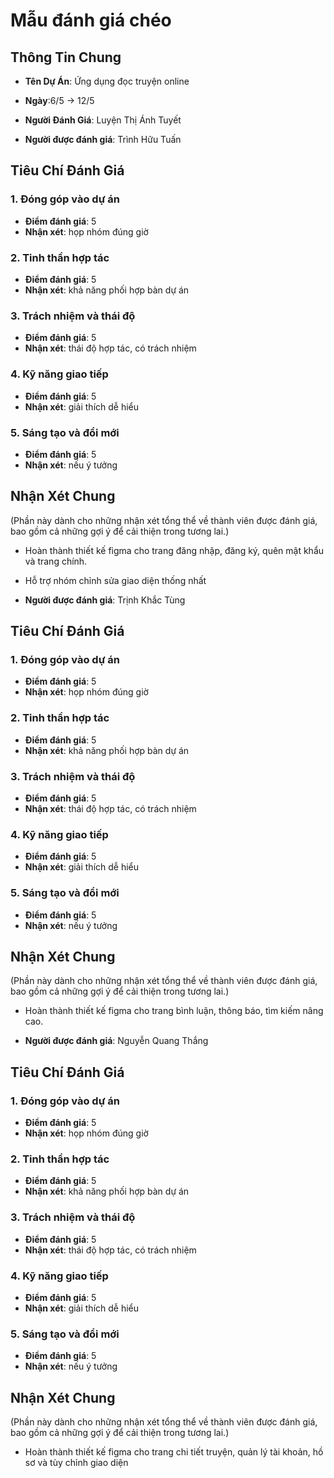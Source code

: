 # Mẫu đánh giá chéo
## Thông Tin Chung
- **Tên Dự Án**: Ứng dụng đọc truyện online
- **Ngày**:6/5 -> 12/5
- **Người Đánh Giá**: Luyện Thị Ánh Tuyết

- **Người được đánh giá**: Trình Hữu Tuấn
## Tiêu Chí Đánh Giá
### 1. Đóng góp vào dự án
- **Điểm đánh giá**: 5
- **Nhận xét**: họp nhóm đúng giờ

### 2. Tinh thần hợp tác
- **Điểm đánh giá**: 5
- **Nhận xét**: khả năng phối hợp bàn dự án

### 3. Trách nhiệm và thái độ
- **Điểm đánh giá**: 5
- **Nhận xét**: thái độ hợp tác, có trách nhiệm

### 4. Kỹ năng giao tiếp
- **Điểm đánh giá**: 5
- **Nhận xét**: giải thích dễ hiểu

### 5. Sáng tạo và đổi mới
- **Điểm đánh giá**: 5
- **Nhận xét**: nếu ý tưởng

## Nhận Xét Chung
(Phần này dành cho những nhận xét tổng thể về thành viên được đánh giá, bao gồm cả những gợi ý để cải thiện trong tương lai.)
- Hoàn thành thiết kế figma cho trang đăng nhập, đăng ký, quên mật khẩu và trang chính.
- Hỗ trợ nhóm chỉnh sửa giao diện thống nhất


- **Người được đánh giá**: Trịnh Khắc Tùng
## Tiêu Chí Đánh Giá
### 1. Đóng góp vào dự án
- **Điểm đánh giá**: 5
- **Nhận xét**: họp nhóm đúng giờ

### 2. Tinh thần hợp tác
- **Điểm đánh giá**: 5
- **Nhận xét**: khả năng phối hợp bàn dự án

### 3. Trách nhiệm và thái độ
- **Điểm đánh giá**: 5
- **Nhận xét**: thái độ hợp tác, có trách nhiệm

### 4. Kỹ năng giao tiếp
- **Điểm đánh giá**: 5
- **Nhận xét**: giải thích dễ hiểu

### 5. Sáng tạo và đổi mới
- **Điểm đánh giá**: 5
- **Nhận xét**: nếu ý tưởng

## Nhận Xét Chung
(Phần này dành cho những nhận xét tổng thể về thành viên được đánh giá, bao gồm cả những gợi ý để cải thiện trong tương lai.)
- Hoàn thành thiết kế figma cho trang bình luận, thông báo, tìm kiếm nâng cao.

- **Người được đánh giá**: Nguyễn Quang Thắng
## Tiêu Chí Đánh Giá
### 1. Đóng góp vào dự án
- **Điểm đánh giá**: 5
- **Nhận xét**: họp nhóm đúng giờ

### 2. Tinh thần hợp tác
- **Điểm đánh giá**: 5
- **Nhận xét**: khả năng phối hợp bàn dự án

### 3. Trách nhiệm và thái độ
- **Điểm đánh giá**: 5
- **Nhận xét**: thái độ hợp tác, có trách nhiệm

### 4. Kỹ năng giao tiếp
- **Điểm đánh giá**: 5
- **Nhận xét**: giải thích dễ hiểu

### 5. Sáng tạo và đổi mới
- **Điểm đánh giá**: 5
- **Nhận xét**: nếu ý tưởng

## Nhận Xét Chung
(Phần này dành cho những nhận xét tổng thể về thành viên được đánh giá, bao gồm cả những gợi ý để cải thiện trong tương lai.)
- Hoàn thành thiết kế figma cho trang chi tiết truyện, quản lý tài khoản, hồ sơ và tùy chỉnh giao diện
